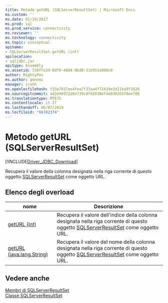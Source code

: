 ```yaml
---
title: Metodo getURL (SQLServerResultSet) | Microsoft Docs
ms.custom: ''
ms.date: 01/19/2017
ms.prod: sql
ms.prod_service: connectivity
ms.reviewer: ''
ms.technology: connectivity
ms.topic: conceptual
apiname:
- SQLServerResultSet.getURL (int)
apilocation:
- sqljdbc.jar
apitype: Assembly
ms.assetid: 738ffe3d-0df0-4884-9bd8-31b951e008c8
author: MightyPen
ms.author: genemi
manager: jroth
ms.openlocfilehash: f33a7037ee4fea7f37aa4f71419e3d11ba9f3526
ms.sourcegitcommit: ad2e98972a0e739c0fd2038ef4a030265f0ee788
ms.translationtype: MTE75
ms.contentlocale: it-IT
ms.lasthandoff: 06/07/2019
ms.locfileid: "66782374"
---
```

# <a name="geturl-method-sqlserverresultset"></a>Metodo getURL (SQLServerResultSet)
[!INCLUDE[Driver_JDBC_Download](../../../includes/driver_jdbc_download.md)]

  Recupera il valore della colonna designata nella riga corrente di questo oggetto [SQLServerResultSet](../../../connect/jdbc/reference/sqlserverresultset-class.md) come oggetto URL.  
  
## <a name="overload-list"></a>Elenco degli overload  
  
|nome|Descrizione|  
|----------|-----------------|  
|[getURL (int)](../../../connect/jdbc/reference/geturl-method-int-sqlserverresultset.md)|Recupera il valore dell'indice della colonna designata nella riga corrente di questo oggetto [SQLServerResultSet](../../../connect/jdbc/reference/sqlserverresultset-class.md) come oggetto URL.|  
|[getURL (java.lang.String)](../../../connect/jdbc/reference/geturl-method-java-lang-string-sqlserverresultset.md)|Recupera il valore del nome della colonna designata nella riga corrente di questo oggetto [SQLServerResultSet](../../../connect/jdbc/reference/sqlserverresultset-class.md) come oggetto URL.|  
  
## <a name="see-also"></a>Vedere anche  
 [Membri di SQLServerResultSet](../../../connect/jdbc/reference/sqlserverresultset-members.md)   
 [Classe SQLServerResultSet](../../../connect/jdbc/reference/sqlserverresultset-class.md)  
  
  
